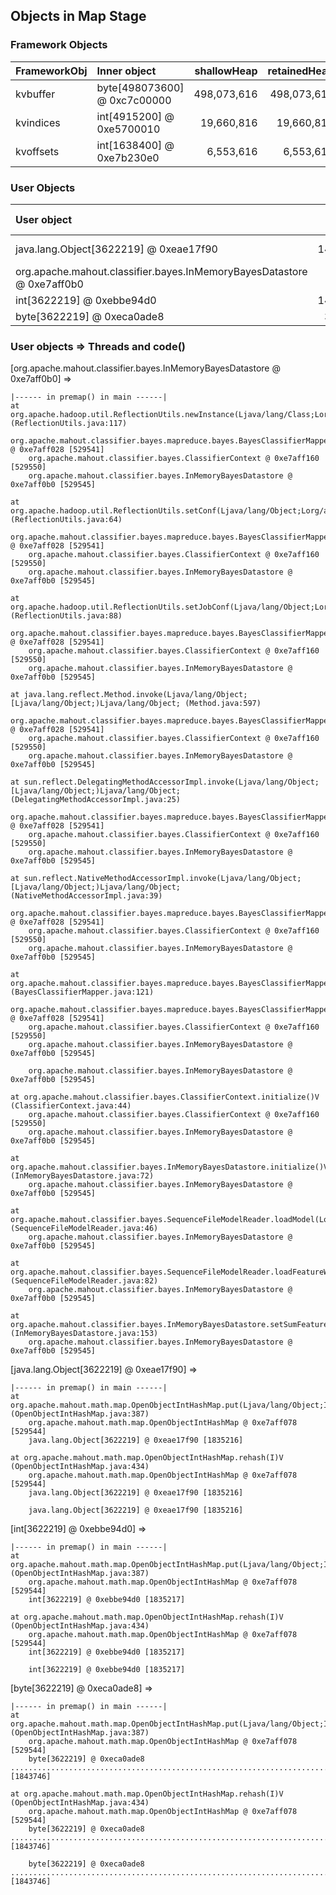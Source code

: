 ## Objects in Map Stage


### Framework Objects

| FrameworkObj 	| Inner object 	| shallowHeap 	| retainedHeap 	|
| :----------- | :----------- | -----------: | -----------: |
| kvbuffer	| byte[498073600] @ 0xc7c00000	| 498,073,616	| 498,073,616	|
| kvindices	| int[4915200] @ 0xe5700010	| 19,660,816	| 19,660,816	|
| kvoffsets	| int[1638400] @ 0xe7b230e0	| 6,553,616	| 6,553,616	|


### User Objects

| User object | shallow heap | retained heap | length | inner object | inner size | threads | code() |
|:------------| ------------:| -------------:| ------:|:------------ | ----------:| :------ | :------|
| java.lang.Object[3622219] @ 0xeae17f90 | 14,488,896 | 154,064,208 | 1,811,110 | java.lang.String @ 0xf124fce0 | 2,072 | main | premap |
| org.apache.mahout.classifier.bayes.InMemoryBayesDatastore @ 0xe7aff0b0 | 64 | 47,101,696 | 1 |  | | main | premap |
| int[3622219] @ 0xebbe94d0 | 14,488,896 | 14,488,896 | 1 |  | | main | premap |
| byte[3622219] @ 0xeca0ade8 | 3,622,240 | 3,622,240 | 1 |  | | main | premap |

### User objects => Threads and code() 

[org.apache.mahout.classifier.bayes.InMemoryBayesDatastore @ 0xe7aff0b0] =>

	|------ in premap() in main ------|
	at org.apache.hadoop.util.ReflectionUtils.newInstance(Ljava/lang/Class;Lorg/apache/hadoop/conf/Configuration;)Ljava/lang/Object; (ReflectionUtils.java:117)
		org.apache.mahout.classifier.bayes.mapreduce.bayes.BayesClassifierMapper @ 0xe7aff028 [529541]
		org.apache.mahout.classifier.bayes.ClassifierContext @ 0xe7aff160 [529550]
		org.apache.mahout.classifier.bayes.InMemoryBayesDatastore @ 0xe7aff0b0 [529545]

	at org.apache.hadoop.util.ReflectionUtils.setConf(Ljava/lang/Object;Lorg/apache/hadoop/conf/Configuration;)V (ReflectionUtils.java:64)
		org.apache.mahout.classifier.bayes.mapreduce.bayes.BayesClassifierMapper @ 0xe7aff028 [529541]
		org.apache.mahout.classifier.bayes.ClassifierContext @ 0xe7aff160 [529550]
		org.apache.mahout.classifier.bayes.InMemoryBayesDatastore @ 0xe7aff0b0 [529545]

	at org.apache.hadoop.util.ReflectionUtils.setJobConf(Ljava/lang/Object;Lorg/apache/hadoop/conf/Configuration;)V (ReflectionUtils.java:88)
		org.apache.mahout.classifier.bayes.mapreduce.bayes.BayesClassifierMapper @ 0xe7aff028 [529541]
		org.apache.mahout.classifier.bayes.ClassifierContext @ 0xe7aff160 [529550]
		org.apache.mahout.classifier.bayes.InMemoryBayesDatastore @ 0xe7aff0b0 [529545]

	at java.lang.reflect.Method.invoke(Ljava/lang/Object;[Ljava/lang/Object;)Ljava/lang/Object; (Method.java:597)
		org.apache.mahout.classifier.bayes.mapreduce.bayes.BayesClassifierMapper @ 0xe7aff028 [529541]
		org.apache.mahout.classifier.bayes.ClassifierContext @ 0xe7aff160 [529550]
		org.apache.mahout.classifier.bayes.InMemoryBayesDatastore @ 0xe7aff0b0 [529545]

	at sun.reflect.DelegatingMethodAccessorImpl.invoke(Ljava/lang/Object;[Ljava/lang/Object;)Ljava/lang/Object; (DelegatingMethodAccessorImpl.java:25)
		org.apache.mahout.classifier.bayes.mapreduce.bayes.BayesClassifierMapper @ 0xe7aff028 [529541]
		org.apache.mahout.classifier.bayes.ClassifierContext @ 0xe7aff160 [529550]
		org.apache.mahout.classifier.bayes.InMemoryBayesDatastore @ 0xe7aff0b0 [529545]

	at sun.reflect.NativeMethodAccessorImpl.invoke(Ljava/lang/Object;[Ljava/lang/Object;)Ljava/lang/Object; (NativeMethodAccessorImpl.java:39)
		org.apache.mahout.classifier.bayes.mapreduce.bayes.BayesClassifierMapper @ 0xe7aff028 [529541]
		org.apache.mahout.classifier.bayes.ClassifierContext @ 0xe7aff160 [529550]
		org.apache.mahout.classifier.bayes.InMemoryBayesDatastore @ 0xe7aff0b0 [529545]

	at org.apache.mahout.classifier.bayes.mapreduce.bayes.BayesClassifierMapper.configure(Lorg/apache/hadoop/mapred/JobConf;)V (BayesClassifierMapper.java:121)
		org.apache.mahout.classifier.bayes.mapreduce.bayes.BayesClassifierMapper @ 0xe7aff028 [529541]
		org.apache.mahout.classifier.bayes.ClassifierContext @ 0xe7aff160 [529550]
		org.apache.mahout.classifier.bayes.InMemoryBayesDatastore @ 0xe7aff0b0 [529545]

		org.apache.mahout.classifier.bayes.InMemoryBayesDatastore @ 0xe7aff0b0 [529545]

	at org.apache.mahout.classifier.bayes.ClassifierContext.initialize()V (ClassifierContext.java:44)
		org.apache.mahout.classifier.bayes.ClassifierContext @ 0xe7aff160 [529550]
		org.apache.mahout.classifier.bayes.InMemoryBayesDatastore @ 0xe7aff0b0 [529545]

	at org.apache.mahout.classifier.bayes.InMemoryBayesDatastore.initialize()V (InMemoryBayesDatastore.java:72)
		org.apache.mahout.classifier.bayes.InMemoryBayesDatastore @ 0xe7aff0b0 [529545]

	at org.apache.mahout.classifier.bayes.SequenceFileModelReader.loadModel(Lorg/apache/mahout/classifier/bayes/InMemoryBayesDatastore;Lorg/apache/mahout/common/Parameters;Lorg/apache/hadoop/conf/Configuration;)V (SequenceFileModelReader.java:46)
		org.apache.mahout.classifier.bayes.InMemoryBayesDatastore @ 0xe7aff0b0 [529545]

	at org.apache.mahout.classifier.bayes.SequenceFileModelReader.loadFeatureWeights(Lorg/apache/mahout/classifier/bayes/InMemoryBayesDatastore;Lorg/apache/hadoop/fs/Path;Lorg/apache/hadoop/conf/Configuration;)V (SequenceFileModelReader.java:82)
		org.apache.mahout.classifier.bayes.InMemoryBayesDatastore @ 0xe7aff0b0 [529545]

	at org.apache.mahout.classifier.bayes.InMemoryBayesDatastore.setSumFeatureWeight(Ljava/lang/String;D)V (InMemoryBayesDatastore.java:153)
		org.apache.mahout.classifier.bayes.InMemoryBayesDatastore @ 0xe7aff0b0 [529545]


[java.lang.Object[3622219] @ 0xeae17f90] =>

	|------ in premap() in main ------|
	at org.apache.mahout.math.map.OpenObjectIntHashMap.put(Ljava/lang/Object;I)Z (OpenObjectIntHashMap.java:387)
		org.apache.mahout.math.map.OpenObjectIntHashMap @ 0xe7aff078 [529544]
		java.lang.Object[3622219] @ 0xeae17f90 [1835216]

	at org.apache.mahout.math.map.OpenObjectIntHashMap.rehash(I)V (OpenObjectIntHashMap.java:434)
		org.apache.mahout.math.map.OpenObjectIntHashMap @ 0xe7aff078 [529544]
		java.lang.Object[3622219] @ 0xeae17f90 [1835216]

		java.lang.Object[3622219] @ 0xeae17f90 [1835216]


[int[3622219] @ 0xebbe94d0] =>

	|------ in premap() in main ------|
	at org.apache.mahout.math.map.OpenObjectIntHashMap.put(Ljava/lang/Object;I)Z (OpenObjectIntHashMap.java:387)
		org.apache.mahout.math.map.OpenObjectIntHashMap @ 0xe7aff078 [529544]
		int[3622219] @ 0xebbe94d0 [1835217]

	at org.apache.mahout.math.map.OpenObjectIntHashMap.rehash(I)V (OpenObjectIntHashMap.java:434)
		org.apache.mahout.math.map.OpenObjectIntHashMap @ 0xe7aff078 [529544]
		int[3622219] @ 0xebbe94d0 [1835217]

		int[3622219] @ 0xebbe94d0 [1835217]


[byte[3622219] @ 0xeca0ade8] =>

	|------ in premap() in main ------|
	at org.apache.mahout.math.map.OpenObjectIntHashMap.put(Ljava/lang/Object;I)Z (OpenObjectIntHashMap.java:387)
		org.apache.mahout.math.map.OpenObjectIntHashMap @ 0xe7aff078 [529544]
		byte[3622219] @ 0xeca0ade8  ................................................................................................................................................................................................................................................................... [1843746]

	at org.apache.mahout.math.map.OpenObjectIntHashMap.rehash(I)V (OpenObjectIntHashMap.java:434)
		org.apache.mahout.math.map.OpenObjectIntHashMap @ 0xe7aff078 [529544]
		byte[3622219] @ 0xeca0ade8  ................................................................................................................................................................................................................................................................... [1843746]

		byte[3622219] @ 0xeca0ade8  ................................................................................................................................................................................................................................................................... [1843746]


